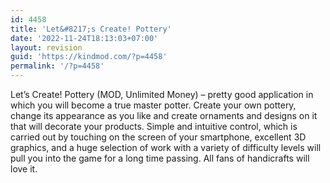```yaml
---
id: 4458
title: 'Let&#8217;s Create! Pottery'
date: '2022-11-24T18:13:03+07:00'
layout: revision
guid: 'https://kindmod.com/?p=4458'
permalink: '/?p=4458'
---
```


Let’s Create! Pottery (MOD, Unlimited Money) – pretty good application in which you will become a true master potter. Create your own pottery, change its appearance as you like and create ornaments and designs on it that will decorate your products. Simple and intuitive control, which is carried out by touching on the screen of your smartphone, excellent 3D graphics, and a huge selection of work with a variety of difficulty levels will pull you into the game for a long time passing. All fans of handicrafts will love it.